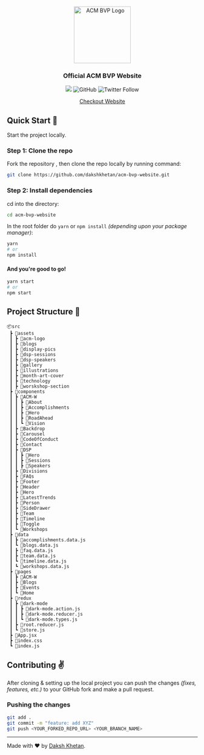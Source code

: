 <br />
<p align="center">
  <a href="https://bvcoe.acm.org">
    <img src="./src/assets/acm-logo/ACM-BVP-logo.png" alt="ACM BVP Logo" width="150">
  </a>

  <h3 align="center">Official ACM BVP Website</h3>

  <p align="center">
    <a href="https://www.codacy.com/manual/dakshkhetan/acm-bvp-website/dashboard?utm_source=github.com&amp;utm_medium=referral&amp;utm_content=dakshkhetan/acm-bvp-website&amp;utm_campaign=Badge_Grade"><img src="https://app.codacy.com/project/badge/Grade/0eb2af24b1fb4d579d39acd20b6416f3"/></a>
    <img alt="GitHub" src="https://img.shields.io/github/license/dakshkhetan/acm-bvp-website" />
    <img alt="Twitter Follow" src="https://img.shields.io/twitter/follow/dakshkhetan?style=social" />
  </p>

  <p align="center">
    <a href="https://bvcoe.acm.org">Checkout Website</a>
  </p>
</p>

## Quick Start :rocket:

Start the project locally.

### Step 1: Clone the repo

Fork the repository , then clone the repo locally by running command:

```sh
git clone https://github.com/dakshkhetan/acm-bvp-website.git
```

### Step 2: Install dependencies

cd into the directory:

```sh
cd acm-bvp-website
```

In the root folder do `yarn` or `npm install` _(depending upon your package manager)_:

```sh
yarn
# or
npm install
```

#### And you're good to go!

```sh
yarn start
# or
npm start
```

## Project Structure :open_file_folder:

```
📦src
 ┣ 📂assets
 ┃ ┣ 📂acm-logo
 ┃ ┣ 📂blogs
 ┃ ┣ 📂display-pics
 ┃ ┣ 📂dsp-sessions
 ┃ ┣ 📂dsp-speakers
 ┃ ┣ 📂gallery
 ┃ ┣ 📂illustrations
 ┃ ┣ 📂month-art-cover
 ┃ ┣ 📂technology
 ┃ ┣ 📂worskshop-section
 ┣ 📂components
 ┃ ┣ 📂ACM-W
 ┃ ┃ ┣ 📂About
 ┃ ┃ ┣ 📂Accomplishments
 ┃ ┃ ┣ 📂Hero
 ┃ ┃ ┣ 📂RoadAhead
 ┃ ┃ ┗ 📂Vision
 ┃ ┣ 📂Backdrop
 ┃ ┣ 📂Carousel
 ┃ ┣ 📂CodeOfConduct
 ┃ ┣ 📂Contact
 ┃ ┣ 📂DSP
 ┃ ┃ ┣ 📂Hero
 ┃ ┃ ┣ 📂Sessions
 ┃ ┃ ┣ 📂Speakers
 ┃ ┣ 📂Divisions
 ┃ ┣ 📂FAQs
 ┃ ┣ 📂Footer
 ┃ ┣ 📂Header
 ┃ ┣ 📂Hero
 ┃ ┣ 📂LatestTrends
 ┃ ┣ 📂Person
 ┃ ┣ 📂SideDrawer
 ┃ ┣ 📂Team
 ┃ ┣ 📂Timeline
 ┃ ┣ 📂Toggle
 ┃ ┗ 📂Workshops
 ┣ 📂data
 ┃ ┣ 📜accomplishments.data.js
 ┃ ┗ 📜blogs.data.js
 ┃ ┣ 📜faq.data.js
 ┃ ┣ 📜team.data.js
 ┃ ┗ 📜timeline.data.js
 ┃ ┗ 📜workshops.data.js
 ┣ 📂pages
 ┃ ┣ 📂ACM-W
 ┃ ┣ 📂Blogs
 ┃ ┣ 📂Events
 ┃ ┗ 📂Home
 ┣ 📂redux
 ┃ ┣ 📂dark-mode
 ┃ ┃ ┣ 📜dark-mode.action.js
 ┃ ┃ ┣ 📜dark-mode.reducer.js
 ┃ ┃ ┗ 📜dark-mode.types.js
 ┃ ┣ 📜root.reducer.js
 ┃ ┗ 📜store.js
 ┣ 📜App.jsx
 ┣ 📜index.css
 ┗ 📜index.js
```

## Contributing :v:

After cloning & setting up the local project you can push the changes _(fixes, features, etc.)_ to your GitHub fork and make a pull request.

### Pushing the changes

```bash
git add .
git commit -m "feature: add XYZ"
git push <YOUR_FORKED_REPO_URL> <YOUR_BRANCH_NAME>
```

---

Made with :heart: by [Daksh Khetan](https://dakshkhetan.now.sh/).
